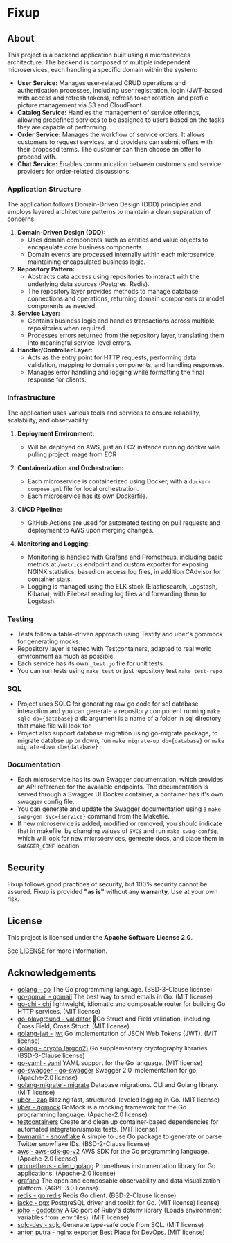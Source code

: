 # Fixup

## About

This project is a backend application built using a microservices architecture. The backend is composed of multiple independent microservices, each handling a specific domain within the system:

- **User Service:** Manages user-related CRUD operations and authentication processes, including user registration, login (JWT-based with access and refresh tokens), refresh token rotation, and profile picture management via S3 and CloudFront.
- **Catalog Service:** Handles the management of service offerings, allowing predefined services to be assigned to users based on the tasks they are capable of performing.
- **Order Service:** Manages the workflow of service orders. It allows customers to request services, and providers can submit offers with their proposed terms. The customer can then choose an offer to proceed with.
- **Chat Service:** Enables communication between customers and service providers for order-related discussions.

### Application Structure

The application follows Domain-Driven Design (DDD) principles and employs layered architecture patterns to maintain a clean separation of concerns:

1. **Domain-Driven Design (DDD):**
   - Uses domain components such as entities and value objects to encapsulate core business components.
   - Domain events are processed internally within each microservice, maintaining encapsulated business logic.
2. **Repository Pattern:**
   - Abstracts data access using repositories to interact with the underlying data sources (Postgres, Redis).
   - The repository layer provides methods to manage database connections and operations, returning domain components or model components as needed.
3. **Service Layer:**
   - Contains business logic and handles transactions across multiple repositories when required.
   - Processes errors returned from the repository layer, translating them into meaningful service-level errors.
4. **Handler/Controller Layer:**
   - Acts as the entry point for HTTP requests, performing data validation, mapping to domain components, and handling responses.
   - Manages error handling and logging while formatting the final response for clients.

### Infrastructure

The application uses various tools and services to ensure reliability, scalability, and observability:

1. **Deployment Environment:**
   - Will be deployed on AWS, just an EC2 instance running docker wile pulling project image from ECR
2. **Containerization and Orchestration:**
   - Each microservice is containerized using Docker, with a `docker-compose.yml` file for local orchestration.
   - Each microservice has its own Dockerfile.

3. **CI/CD Pipeline:**
   - GitHub Actions are used for automated testing on pull requests and deployment to AWS upon merging changes.

4. **Monitoring and Logging:**
   - Monitoring is handled with Grafana and Prometheus, including basic metrics at `/metrics` endpoint and custom exporter for exposing NGINX statistics, based on access.log files, in addition CAdvisor for container stats.
   - Logging is managed using the ELK stack (Elasticsearch, Logstash, Kibana), with Filebeat reading log files and forwarding them to Logstash.

### Testing

- Tests follow a table-driven approach using Testify and uber's gommock for generating mocks.
- Repository layer is tested with Testcontainers, adapted to real world environment as much as possible.
- Each service has its own `_test.go` file for unit tests.
- You can run tests using `make test` or just repository test `make test-repo`

### SQL

- Project uses SQLC for generating raw go code for sql database interaction and you can generate a repository component running `make sqlc db={database}` a db argument is a name of a folder in sql directory that make file will look for
- Project also support database migration using go-migrate package, to migrate databse up or down, run `make migrate-up db={database}` or `make migrate-down db={database}`

### Documentation

- Each microservice has its own Swagger documentation, which provides an API reference for the available endpoints. The documentation is served through a Swagger UI Docker container, a container has it's own swagger config file.
- You can generate and update the Swagger documentation using a `make swag-gen svc={service}` command from the Makefile.
- If new microservice is added, modified or removed, you should indicate that in makefile, by changing values of `SVCS` and run `make swag-config`, which will look for new micrsoervices, genreate docs, and place them in `SWAGGER_CONF` location

## Security

Fixup follows good practices of security, but 100% security cannot be assured.
Fixup is provided **"as is"** without any **warranty**. Use at your own risk.

## License

This project is licensed under the **Apache Software License 2.0**.

See [LICENSE](LICENSE) for more information.

## Acknowledgements

- [golang - go](https://github.com/golang/go) The Go programming language. (BSD-3-Clause license)
- [go-gomail - gomail](https://github.com/go-gomail/gomail) The best way to send emails in Go. (MIT license)
- [go-chi - chi](https://github.com/go-chi/chi) lightweight, idiomatic and composable router for building Go HTTP services. (MIT license)
- [go-playground - validator](https://github.com/go-playground/validator) 💯Go Struct and Field validation, including Cross Field, Cross Struct. (MIT license)
- [golang-jwt - jwt](https://github.com/golang-jwt/jwt) Go implementation of JSON Web Tokens (JWT). (MIT license)
- [golang - crypto (argon2)](golang.org/x/crypto) Go supplementary cryptography libraries. (BSD-3-Clause license)
- [go-yaml - yaml](https://github.com/go-yaml/yaml) YAML support for the Go language. (MIT license)
- [go-swagger - go-swagger](https://github.com/go-swagger/go-swagger) Swagger 2.0 implementation for go. (Apache-2.0 license)
- [golang-migrate - migrate](https://github.com/golang-migrate/migrate) Database migrations. CLI and Golang library. (MIT license)
- [uber - zap](https://github.com/uber-go/zap) Blazing fast, structured, leveled logging in Go. (MIT license)
- [uber - gomock](https://github.com/uber-go/mock) GoMock is a mocking framework for the Go programming language. (Apache-2.0 license)
- [testcontainers](https://github.com/testcontainers/testcontainers-go) Create and clean up container-based dependencies for automated integration/smoke tests. (MIT license)
- [bwmarrin - snowflake](https://github.com/bwmarrin/snowflake) A simple to use Go package to generate or parse Twitter snowflake IDs. (BSD-2-Clause license)
- [aws - aws-sdk-go-v2](https://github.com/aws/aws-sdk-go-v2) AWS SDK for the Go programming language.  (Apache-2.0 license)
- [prometheus - clien_golang](https://github.com/prometheus/prometheus) Prometheus instrumentation library for Go applications. (Apache-2.0 license)
- [grafana](https://github.com/grafana/grafana) The open and composable observability and data visualization platform. (AGPL-3.0 license)
- [redis - go redis](https://github.com/redis/go-redis) Redis Go client. (BSD-2-Clause license)
- [jackc - pgx](https://github.com/jackc/pgx) PostgreSQL driver and toolkit for Go. (MIT license)
license)
- [joho - godotenv](https://github.com/joho/godotenv) A Go port of Ruby's dotenv library (Loads environment variables from .env files). (MIT license)
- [sqlc-dev - sqlc](https://github.com/sqlc-dev/sqlc) Generate type-safe code from SQL. (MIT license)
- [anton putra - nginx exporter](https://github.com/antonputra/tutorials/tree/main/lessons/141/prometheus-nginx-exporter) Best Place for DevOps. (MIT license)
